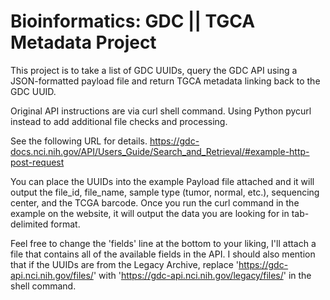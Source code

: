 # Bioinformatics: GDC || TGCA Metadata Project

This project is to take a list of GDC UUIDs, 
query the GDC API using a JSON-formatted payload file and 
return TGCA metadata linking back to the GDC UUID.

Original API instructions are via curl shell command. Using Python pycurl instead to add additional file checks and processing.

See the following URL for details. https://gdc-docs.nci.nih.gov/API/Users_Guide/Search_and_Retrieval/#example-http-post-request 

You can place the UUIDs into the example Payload file attached and it will output the file_id, file_name, sample type (tumor, normal, etc.), sequencing center, and the TCGA barcode. Once you run the curl command in the example on the website, it will output the data you are looking for in tab-delimited format. 

Feel free to change the 'fields' line at the bottom to your liking, I'll attach a file that contains all of the available fields in the API. I should also mention that if the UUIDs are from the Legacy Archive, replace 'https://gdc-api.nci.nih.gov/files/' with 'https://gdc-api.nci.nih.gov/legacy/files/' in the shell command.
